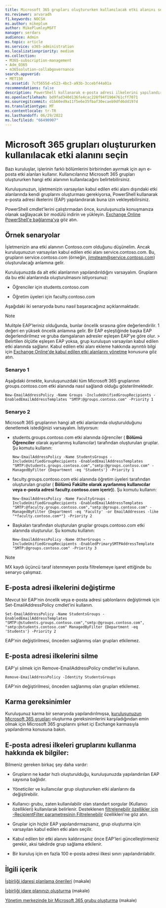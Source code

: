 ```yaml
---
title: Microsoft 365 grupları oluştururken kullanılacak etki alanını seçin
ms.reviewer: arvaradh
f1.keywords: NOCSH
ms.author: mikeplum
author: MikePlumleyMSFT
manager: serdars
audience: Admin
ms.topic: article
ms.service: o365-administration
ms.localizationpriority: medium
ms.collection:
- M365-subscription-management
- Adm_O365
- m365solution-collabgovernance
search.appverid:
- MET150
ms.assetid: 7cf5655d-e523-4bc3-a93b-3ccebf44a01a
recommendations: false
description: PowerShell kullanarak e-posta adresi ilkelerini yapılandırarak Microsoft 365 grupları oluştururken kullanılacak etki alanını seçmeyi öğrenin.
ms.openlocfilehash: bd9fad340d136fe4cac228f94f1904761cff7071
ms.sourcegitcommit: d1b60ed9a11f5e6e35fbaf30ecaeb9dfd6dd197d
ms.translationtype: MT
ms.contentlocale: tr-TR
ms.lasthandoff: 06/29/2022
ms.locfileid: "66490907"
---
```

# <a name="choose-the-domain-to-use-when-creating-microsoft-365-groups"></a>Microsoft 365 grupları oluştururken kullanılacak etki alanını seçin

Bazı kuruluşlar, işlerinin farklı bölümlerini birbirinden ayırmak için ayrı e-posta etki alanları kullanır. Kullanıcılarınız Microsoft 365 grupları oluştururken hangi etki alanının kullanılacağını belirtebilirsiniz.
  
Kuruluşunuzun, işletmenizin varsayılan kabul edilen etki alanı dışındaki etki alanlarında kendi gruplarını oluşturması gerekiyorsa, PowerShell kullanarak e-posta adresi ilkelerini (EAP) yapılandırarak buna izin vekleyebilirsiniz.

PowerShell cmdlet'lerini çalıştırmadan önce, kuruluşunuzla konuşmanıza olanak sağlayacak bir modülü indirin ve yükleyin. [Exchange Online PowerShell'e bağlanma'ya](/powershell/exchange/connect-to-exchange-online-powershell) göz atın.

## <a name="example-scenarios"></a>Örnek senaryolar

İşletmenizin ana etki alanının Contoso.com olduğunu düşünelim. Ancak kuruluşunuzun varsayılan kabul edilen etki alanı service.contoso.com. Bu, grupların service.contoso.com (örneğin, jimsteam@service.contoso.com) oluşturulacağı anlamına gelir.
  
Kuruluşunuzda da alt etki alanlarının yapılandırıldığını varsayalım. Grupların da bu etki alanlarında oluşturulmasını istiyorsunuz:
  
- Öğrenciler için students.contoso.com
    
- Öğretim üyeleri için faculty.contoso.com
    
Aşağıdaki iki senaryoda bunu nasıl başaracağınız açıklanmaktadır.

> [!NOTE]
> Mulitple EAP'leriniz olduğunda, bunlar öncelik sırasına göre değerlendirilir. 1 değeri en yüksek öncelik anlamına gelir. Bir EAP eşleştiğinde başka EAP değerlendirilmez ve gruba damgalanan adresler eşleşen EAP'ye göre olur. > Belirtilen ölçütle eşleşen EAP yoksa, grup kuruluşun varsayılan kabul edilen etki alanında sağlanır. Kabul edilen etki alanı ekleme hakkında ayrıntılı bilgi için [Exchange Online'de kabul edilen etki alanlarını yönetme](/exchange/mail-flow-best-practices/manage-accepted-domains/manage-accepted-domains) konusuna göz atın.
  
### <a name="scenario-1"></a>Senaryo 1

Aşağıdaki örnekte, kuruluşunuzdaki tüm Microsoft 365 gruplarının groups.contoso.com etki alanında nasıl sağlandı olduğu gösterilmektedir.
  
```
New-EmailAddressPolicy -Name Groups -IncludeUnifiedGroupRecipients -EnabledEmailAddressTemplates "SMTP:@groups.contoso.com" -Priority 1
```

### <a name="scenario-2"></a>Senaryo 2

Microsoft 365 gruplarının hangi alt etki alanlarında oluşturulduğunu denetlemek istediğinizi varsayalım. İstiyorsun:
  
- students.groups.contoso.com etki alanında öğrenciler ( **Bölümü** **Öğrenciler** olarak ayarlanmış kullanıcılar) tarafından oluşturulan gruplar. Şu komutu kullanın:
    
  ```
  New-EmailAddressPolicy -Name StudentsGroups -IncludeUnifiedGroupRecipients -EnabledEmailAddressTemplates "SMTP:@students.groups.contoso.com","smtp:@groups.contoso.com" -ManagedByFilter {Department -eq 'Students'} -Priority 1
  ```

- faculty.groups.contoso.com etki alanında öğretim üyeleri tarafından oluşturulan gruplar ( **Bölümü** **Fakülte olarak ayarlanmış kullanıcılar veya e-posta adresi faculty.contoso.com içerir)**). Şu komutu kullanın:
    
  ```
  New-EmailAddressPolicy -Name FacultyGroups -IncludeUnifiedGroupRecipients -EnabledEmailAddressTemplates "SMTP:@faculty.groups.contoso.com","smtp:@groups.contoso.com" -ManagedByFilter {Department -eq 'Faculty' -or EmailAddresses -like "*faculty.contoso.com*"} -Priority 2
  ```

- Başkaları tarafından oluşturulan gruplar groups.contoso.com etki alanında oluşturulur. Şu komutu kullanın:
    
  ```
  New-EmailAddressPolicy -Name OtherGroups -IncludeUnifiedGroupRecipients -EnabledPrimarySMTPAddressTemplate "SMTP:@groups.contoso.com" -Priority 3
  ```
> [!NOTE]
> MX kaydı üçüncü taraf istenmeyen posta filtrelemeye işaret ettiğinde bu senaryo çalışmaz.
 
## <a name="change-email-address-policies"></a>E-posta adresi ilkelerini değiştirme

Mevcut bir EAP'nin öncelik veya e-posta adresi şablonlarını değiştirmek için Set-EmailAddressPolicy cmdlet'ini kullanın.
  
```
Set-EmailAddressPolicy -Name StudentsGroups -EnabledEmailAddressTemplates "SMTP:@students.groups.contoso.com","smtp:@groups.contoso.com", "smtp:@students.contoso.com" ManagedByFilter {Department -eq 'Students'} -Priority 2

```

EAP'nin değiştirilmesi, önceden sağlanmış olan grupları etkilemez.
  
## <a name="delete-email-address-policies"></a>E-posta adresi ilkelerini silme

EAP'yi silmek için Remove-EmailAddressPolicy cmdlet'ini kullanın.
  
```
Remove-EmailAddressPolicy -Identity StudentsGroups
```

EAP'nin değiştirilmesi, önceden sağlanmış olan grupları etkilemez.
  
## <a name="hybrid-requirements"></a>Karma gereksinimler

Kuruluşunuz karma bir senaryoda yapılandırılmışsa, [kuruluşunuzun Microsoft 365 grupları](/exchange/hybrid-deployment/set-up-microsoft-365-groups) oluşturma gereksinimlerini karşıladığından emin olmak için Microsoft 365 gruplarını şirket içi Exchange karmasıyla yapılandırma konusuna bakın. 
  
## <a name="additional-info-about-using-email-address-policies-groups"></a>E-posta adresi ilkeleri gruplarını kullanma hakkında ek bilgiler:

Bilmeniz gereken birkaç şey daha vardır:
  
- Grupların ne kadar hızlı oluşturulduğu, kuruluşunuzda yapılandırılan EAP sayısına bağlıdır.
    
- Yöneticiler ve kullanıcılar grup oluştururken etki alanlarını da değiştirebilir.
    
- Kullanıcı grubu, zaten kullanılabilir olan standart sorgular (Kullanıcı özellikleri) kullanılarak belirlenir. Desteklenen [filtrelenebilir özellikler için -RecipientFilter parametresinin Filtrelenebilir](/powershell/exchange/recipientfilter-properties) özellikleri'ne göz atın. 
    
- Gruplar için hiçbir EAP yapılandırmazsanız, grup oluşturma için varsayılan kabul edilen etki alanı seçilir.
    
- Kabul edilen bir etki alanını kaldırırsanız önce EAP'leri güncelleştirmeniz gerekir, aksi takdirde grup sağlama etkilenir.
    
- Bir kuruluş için en fazla 100 e-posta adresi ilkesi sınırı yapılandırılabilir.
    
## <a name="related-content"></a>İlgili içerik

[İşbirliği idaresi planlama önerileri](collaboration-governance-overview.md#collaboration-governance-planning-recommendations) (makale)

[İşbirliği idare planınızı oluşturma](collaboration-governance-first.md) (makale)

[Yönetim merkezinde bir Microsoft 365 grubu oluşturma](../admin/create-groups/create-groups.md) (makale)
